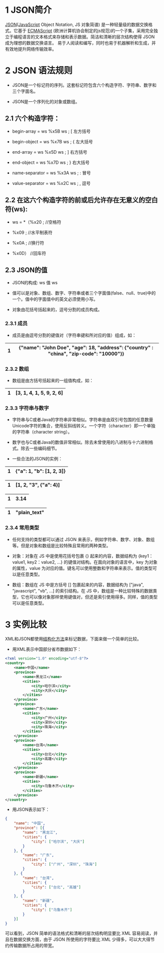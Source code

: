 # 1 JSON简介

[JSON](https://baike.baidu.com/item/JSON)([JavaScript](https://baike.baidu.com/item/JavaScript) Object Notation, JS 对象简谱) 是一种轻量级的数据交换格式。它基于 [ECMAScript](https://baike.baidu.com/item/ECMAScript) (欧洲计算机协会制定的js规范)的一个子集，采用完全独立于编程语言的文本格式来存储和表示数据。简洁和清晰的层次结构使得 JSON 成为理想的数据交换语言。 易于人阅读和编写，同时也易于机器解析和生成，并有效地提升网络传输效率。

# 2 JSON 语法规则

- JSON是一个标记符的序列。这套标记符包含六个构造字符、字符串、数字和三个字面名。

- JSON是一个序列化的对象或数组。

## 2.1 六个构造字符：

- begin-array = ws %x5B ws ; [ 左方括号

- begin-object = ws %x7B ws ; { 左大括号

- end-array = ws %x5D ws ; ] 右方括号

- end-object = ws %x7D ws ; } 右大括号

- name-separator = ws %x3A ws ; : 冒号

- value-separator = ws %x2C ws ; , 逗号

## 2.2 在这六个构造字符的前或后允许存在无意义的空白符(ws)**:**

- ws = *（%x20 ; //空格符

- %x09 ; //水平制表符

- %x0A ; //换行符

- %x0D） //回车符

## 2.3 JSON的值

- JSON的构成: ws 值 ws 

- 值可以是对象、数组、数字、字符串或者三个字面值(false、null、true)中的一个。值中的字面值中的英文必须使用小写。

- 对象由花括号括起来的，逗号分割的成员构成。

### 2.3.1 成员

- 成员是由逗号分割的键值对（字符串键和所对应的值）组成，如：

| 1    | {"name": "John Doe", "age": 18, "address": {"country" : "china", "zip-code": "10000"}} |
| ---- | ------------------------------------------------------------ |

### 2.3.2 数组

- 数组是由方括号括起来的一组值构成，如：

| 1    | [3, 1, 4, 1, 5, 9, 2, 6] |
| ---- | ------------------------ |

### 2.3.3 字符串与数字

- 字符串与C或者Java的字符串非常相似。字符串是由双引号包围的任意数量Unicode字符的集合，使用反斜线转义。一个字符（character）即一个单独的字符串（character string）。

- 数字也与C或者Java的数值非常相似。除去未曾使用的八进制与十六进制格式。除去一些编码细节。 

- 一些合法的JSON的实例：

| 1    | {"a": 1, "b": [1, 2, 3]} |
| ---- | ------------------------ |

| 1    | [1, 2, "3", {"a": 4}] |
| ---- | --------------------- |

| 1    | 3.14 |
| ---- | ---- |

| 1    | "plain_text" |
| ---- | ------------ |

### 2.3.4 常用类型

- 任何支持的类型都可以通过 JSON 来表示，例如字符串、数字、对象、数组等。但是对象和数组是比较特殊且常用的两种类型。

- 对象：对象在 JS 中是使用花括号包裹 {} 起来的内容，数据结构为 {key1：value1, key2：value2, ...} 的键值对结构。在面向对象的语言中，key 为对象的属性，value 为对应的值。键名可以使用整数和字符串来表示。值的类型可以是任意类型。

- 数组：数组在 JS 中是方括号 [] 包裹起来的内容，数据结构为 ["java", "javascript", "vb", ...] 的索引结构。在 JS 中，数组是一种比较特殊的数据类型，它也可以像对象那样使用键值对，但还是索引使用得多。同样，值的类型可以是任意类型。

# 3 实例比较

XML和JSON都使用[结构化方法](https://baike.baidu.com/item/结构化方法)来标记数据，下面来做一个简单的比较。

- 用XML表示中国部分省市数据如下：

```xml
<?xml version="1.0" encoding="utf-8"?>
<country>    
    <name>中国</name>    
    <province>        
        <name>黑龙江</name>        
        <cities>            
            <city>哈尔滨</city>            
            <city>大庆</city>        
        </cities>    
    </province>    
    <province>        
        <name>广东</name>       
        <cities>            
            <city>广州</city>            
            <city>深圳</city>            
            <city>珠海</city>       
        </cities>    
    </province>    
    <province>        
        <name>台湾</name>       
        <cities>            
            <city>台北</city>            
            <city>高雄</city>        
        </cities>    
    </province>    
    <province>        
        <name>新疆</name>        
        <cities>            
            <city>乌鲁木齐</city>        
        </cities>    
    </province>
</country>
```

- 用JSON表示如下：

```json
{  
    "name": "中国",  
    "province": [{    
        "name": "黑龙江",    
        "cities": {      
            "city": ["哈尔滨", "大庆"]    
        }  
    }, {    
        "name": "广东",    
        "cities": {      
            "city": ["广州", "深圳", "珠海"]    
        }  
    }, {    
        "name": "台湾",    
        "cities": {      
            "city": ["台北", "高雄"]    
        }  
    }, {    
        "name": "新疆",    
        "cities": {      
            "city": ["乌鲁木齐"]    
        }  
    }]
}
```

可以看到，JSON 简单的语法格式和清晰的层次结构明显要比 XML 容易阅读，并且在数据交换方面，由于 JSON 所使用的字符要比 XML 少得多，可以大大得节约传输数据所占用的带宽。
